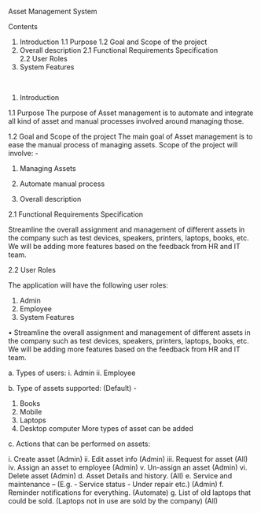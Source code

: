 Asset Management System


Contents

1. Introduction	
1.1 Purpose	
1.2 Goal and Scope of the project	
2. Overall description
2.1	Functional Requirements Specification	
2.2 User Roles	
3. System Features	

 
1. Introduction

1.1 Purpose
The purpose of Asset management is to automate and integrate all kind of asset and manual processes involved around managing those. 

1.2 Goal and Scope of the project
The main goal of Asset management is to ease the manual process of managing assets.
Scope of the project will involve: -
1.	Managing Assets
2.	Automate manual process

2.  Overall description

2.1	Functional Requirements Specification

Streamline the overall assignment and management of different assets in the company such as test devices, speakers, printers, laptops, books, etc. We will be adding more features based on the feedback from HR and IT team.

2.2 User Roles

The application will have the following user roles:
1.	Admin
2.	Employee
3. System Features

•	Streamline the overall assignment and management of different assets in the company such as test devices, speakers, printers, laptops, books, etc. We will be adding more features based on the feedback from HR and IT team.

a.	Types of users:
i.	Admin
ii.	Employee

b.	Type of assets supported: (Default) - 

1.	Books
2.	Mobile
2.	Laptops
3.	Desktop computer
More types of asset can be added

c.	Actions that can be performed on assets:

i.	Create asset (Admin)
ii.	Edit asset info (Admin)
iii.	Request for asset  (All)
iv.	Assign an asset to employee (Admin)
v.	Un-assign an asset (Admin)
vi.	Delete asset (Admin)
d.	Asset Details and history. (All)
e.	Service and maintenance – (E.g. - Service status - Under repair etc.) (Admin)
f.	Reminder notifications for everything. (Automate)
g.	List of old laptops that could be sold. (Laptops not in use are sold by the company) (All)

